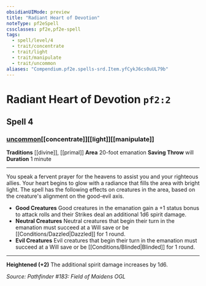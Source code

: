 ```yaml
---
obsidianUIMode: preview
title: "Radiant Heart of Devotion"
noteType: pf2eSpell
cssclasses: pf2e,pf2e-spell
tags:
  - spell/level/4
  - trait/concentrate
  - trait/light
  - trait/manipulate
  - trait/uncommon
aliases: "Compendium.pf2e.spells-srd.Item.yfCykJ6cs0uUL79b" 
---
```

# Radiant Heart of Devotion  `pf2:2`  
## Spell 4
### [uncommon](uncommon "Uncommon Rarity Trait")[[concentrate]][[light]][[manipulate]]
**Traditions** [[divine]], [[primal]]
**Area** 20-foot emanation
**Saving Throw**  will
**Duration** 1 minute
* * * 
You speak a fervent prayer for the heavens to assist you and your righteous allies. Your heart begins to glow with a radiance that fills the area with bright light. The spell has the following effects on creatures in the area, based on the creature's alignment on the good-evil axis.

*   **Good Creatures** Good creatures in the emanation gain a +1 status bonus to attack rolls and their Strikes deal an additional 1d6 spirit damage.
*   **Neutral Creatures** Neutral creatures that begin their turn in the emanation must succeed at a Will save or be [[Conditions/Dazzled|Dazzled]] for 1 round.
*   **Evil Creatures** Evil creatures that begin their turn in the emanation must succeed at a Will save or be [[Conditions/Blinded|Blinded]] for 1 round.

* * *

**Heightened (+2)** The additional spirit damage increases by 1d6.

*Source: Pathfinder #183: Field of Maidens*
*OGL*